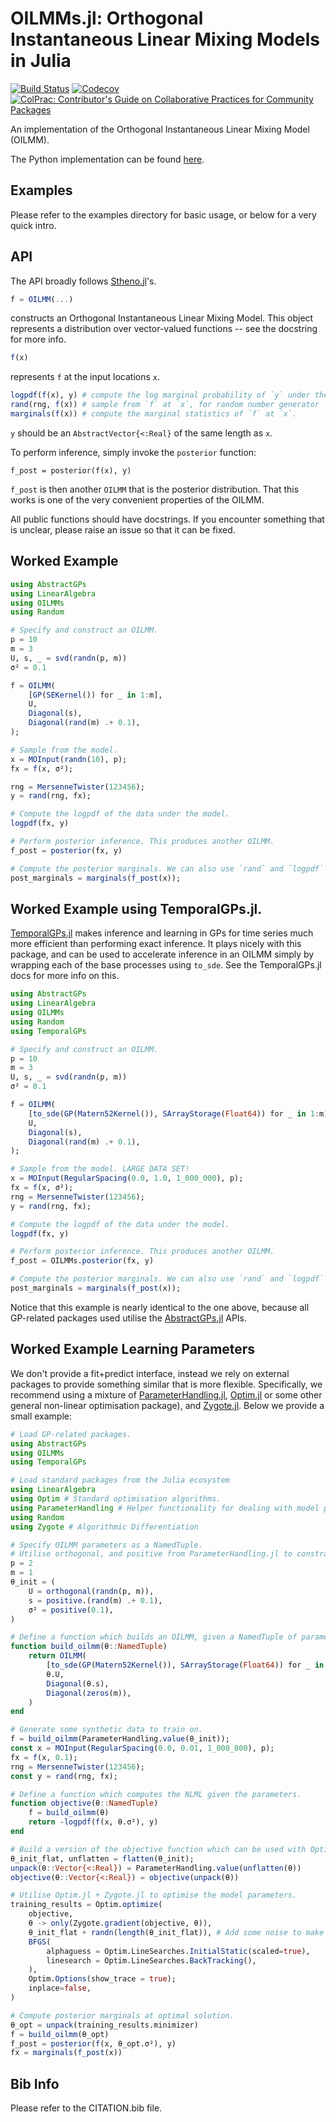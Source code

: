 # OILMMs.jl: Orthogonal Instantaneous Linear Mixing Models in Julia

<!-- [![Stable](https://img.shields.io/badge/docs-stable-blue.svg)](https://willtebbutt.github.io/OILMMs.jl/stable)
[![Dev](https://img.shields.io/badge/docs-dev-blue.svg)](https://willtebbutt.github.io/OILMMs.jl/dev) -->
[![Build Status](https://travis-ci.com/willtebbutt/OILMMs.jl.svg?branch=master)](https://travis-ci.com/willtebbutt/OILMMs.jl)
[![Codecov](https://codecov.io/gh/willtebbutt/OILMMs.jl/branch/master/graph/badge.svg)](https://codecov.io/gh/willtebbutt/OILMMs.jl)
[![ColPrac: Contributor's Guide on Collaborative Practices for Community Packages](https://img.shields.io/badge/ColPrac-Contributor's%20Guide-blueviolet)](https://github.com/SciML/ColPrac)

An implementation of the Orthogonal Instantaneous Linear Mixing Model (OILMM).

The Python implementation can be found [here](https://github.com/wesselb/oilmm).

## Examples

Please refer to the examples directory for basic usage, or below for a very quick intro.

## API

The API broadly follows [Stheno.jl](https://github.com/willtebbutt/Stheno.jl/)'s.
```julia
f = OILMM(...)
```
constructs an Orthogonal Instantaneous Linear Mixing Model. This object represents a distribution over vector-valued functions -- see the docstring for more info.

```julia
f(x)
```
represents `f` at the input locations `x`.
```julia
logpdf(f(x), y) # compute the log marginal probability of `y` under the model.
rand(rng, f(x)) # sample from `f` at `x`, for random number generator `rng`.
marginals(f(x)) # compute the marginal statistics of `f` at `x`.
```
`y` should be an `AbstractVector{<:Real}` of the same length as `x`.

To perform inference, simply invoke the `posterior` function:
```
f_post = posterior(f(x), y)
```
`f_post` is then another `OILMM` that is the posterior distribution. That this works is one of the very convenient properties of the OILMM.

All public functions should have docstrings. If you encounter something that is unclear, please raise an issue so that it can be fixed.

## Worked Example

```julia
using AbstractGPs
using LinearAlgebra
using OILMMs
using Random

# Specify and construct an OILMM.
p = 10
m = 3
U, s, _ = svd(randn(p, m))
σ² = 0.1

f = OILMM(
    [GP(SEKernel()) for _ in 1:m],
    U,
    Diagonal(s),
    Diagonal(rand(m) .+ 0.1),
);

# Sample from the model.
x = MOInput(randn(10), p);
fx = f(x, σ²);

rng = MersenneTwister(123456);
y = rand(rng, fx);

# Compute the logpdf of the data under the model.
logpdf(fx, y)

# Perform posterior inference. This produces another OILMM.
f_post = posterior(fx, y)

# Compute the posterior marginals. We can also use `rand` and `logpdf` as before.
post_marginals = marginals(f_post(x));
```

## Worked Example using TemporalGPs.jl.

[TemporalGPs.jl](https://github.com/willtebbutt/TemporalGPs.jl/) makes inference and learning in GPs for time series much more efficient than performing exact inference.
It plays nicely with this package, and can be used to accelerate inference in an OILMM
simply by wrapping each of the base processes using `to_sde`. See the TemporalGPs.jl docs
for more info on this.

```julia
using AbstractGPs
using LinearAlgebra
using OILMMs
using Random
using TemporalGPs

# Specify and construct an OILMM.
p = 10
m = 3
U, s, _ = svd(randn(p, m))
σ² = 0.1

f = OILMM(
    [to_sde(GP(Matern52Kernel()), SArrayStorage(Float64)) for _ in 1:m],
    U,
    Diagonal(s),
    Diagonal(rand(m) .+ 0.1),
);

# Sample from the model. LARGE DATA SET!
x = MOInput(RegularSpacing(0.0, 1.0, 1_000_000), p);
fx = f(x, σ²);
rng = MersenneTwister(123456);
y = rand(rng, fx);

# Compute the logpdf of the data under the model.
logpdf(fx, y)

# Perform posterior inference. This produces another OILMM.
f_post = OILMMs.posterior(fx, y)

# Compute the posterior marginals. We can also use `rand` and `logpdf` as before.
post_marginals = marginals(f_post(x));
```

Notice that this example is nearly identical to the one above, because all GP-related
packages used utilise the
[AbstractGPs.jl](https://github.com/JuliaGaussianProcesses/AbstractGPs.jl) APIs.


## Worked Example Learning Parameters

We don't provide a fit+predict interface, instead we rely on external packages to provide
something similar that is more flexible.
Specifically, we recommend using a mixture of
[ParameterHandling.jl](https://github.com/invenia/ParameterHandling.jl/),
[Optim.jl](https://github.com/JuliaNLSolvers/Optim.jl)
or some other general non-linear optimisation package), and
[Zygote.jl](https://github.com/FluxML/Zygote.jl/). Below we provide a small example:
```julia
# Load GP-related packages.
using AbstractGPs
using OILMMs
using TemporalGPs

# Load standard packages from the Julia ecosystem
using LinearAlgebra
using Optim # Standard optimisation algorithms.
using ParameterHandling # Helper functionality for dealing with model parameters.
using Random
using Zygote # Algorithmic Differentiation

# Specify OILMM parameters as a NamedTuple.
# Utilise orthogonal, and positive from ParameterHandling.jl to constrain appropriately.
p = 2
m = 1
θ_init = (
    U = orthogonal(randn(p, m)),
    s = positive.(rand(m) .+ 0.1),
    σ² = positive(0.1),
)

# Define a function which builds an OILMM, given a NamedTuple of parameters.
function build_oilmm(θ::NamedTuple)
    return OILMM(
        [to_sde(GP(Matern52Kernel()), SArrayStorage(Float64)) for _ in 1:m],
        θ.U,
        Diagonal(θ.s),
        Diagonal(zeros(m)),
    )
end

# Generate some synthetic data to train on.
f = build_oilmm(ParameterHandling.value(θ_init));
const x = MOInput(RegularSpacing(0.0, 0.01, 1_000_000), p);
fx = f(x, 0.1);
rng = MersenneTwister(123456);
const y = rand(rng, fx);

# Define a function which computes the NLML given the parameters.
function objective(θ::NamedTuple)
    f = build_oilmm(θ)
    return -logpdf(f(x, θ.σ²), y)
end

# Build a version of the objective function which can be used with Optim.jl.
θ_init_flat, unflatten = flatten(θ_init);
unpack(θ::Vector{<:Real}) = ParameterHandling.value(unflatten(θ))
objective(θ::Vector{<:Real}) = objective(unpack(θ))

# Utilise Optim.jl + Zygote.jl to optimise the model parameters.
training_results = Optim.optimize(
    objective,
    θ -> only(Zygote.gradient(objective, θ)),
    θ_init_flat + randn(length(θ_init_flat)), # Add some noise to make learning non-trivial
    BFGS(
        alphaguess = Optim.LineSearches.InitialStatic(scaled=true),
        linesearch = Optim.LineSearches.BackTracking(),
    ),
    Optim.Options(show_trace = true);
    inplace=false,
)

# Compute posterior marginals at optimal solution.
θ_opt = unpack(training_results.minimizer)
f = build_oilmm(θ_opt)
f_post = posterior(f(x, θ_opt.σ²), y)
fx = marginals(f_post(x))
```


## Bib Info
Please refer to the CITATION.bib file.
